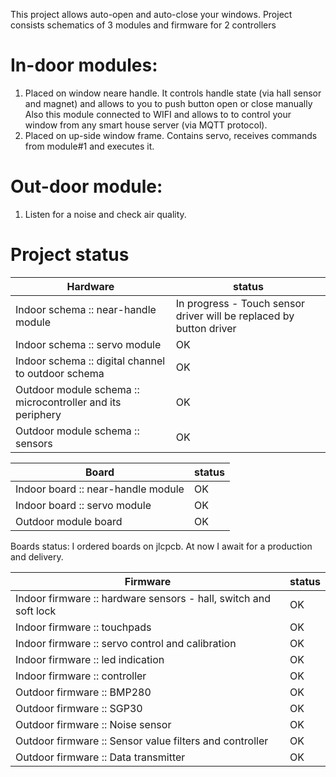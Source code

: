 This project allows auto-open and auto-close your windows.
Project consists schematics of 3 modules and firmware for 2 controllers

In-door modules:
==============

1. Placed on window neare handle. It controls handle state (via hall sensor and magnet) and allows to you to push button open or close manually
Also this module connected to WIFI and allows to to control your window from any smart house server (via MQTT protocol).
2. Placed on up-side window frame. Contains servo, receives commands from module#1 and executes it.

Out-door module:
==============

1. Listen for a noise and check air quality. 

Project status
==============

| Hardware | status |
| ---- | ---- |
| Indoor schema :: near-handle module | In progress - Touch sensor driver will be replaced by button driver |
| Indoor schema :: servo module | OK |
| Indoor schema :: digital channel to outdoor schema | OK |
| Outdoor module schema :: microcontroller and its periphery | OK |
| Outdoor module schema :: sensors | OK |

| Board | status |
| ---- | ---- |
| Indoor board :: near-handle module | OK |
| Indoor board :: servo module | OK |
| Outdoor module board | OK |

Boards status: I ordered boards on jlcpcb. At now I await for a production and delivery. 

| Firmware | status |
| ---- | ---- |
| Indoor firmware :: hardware sensors - hall, switch and soft lock | OK |
| Indoor firmware :: touchpads | OK |
| Indoor firmware :: servo control and calibration | OK |
| Indoor firmware :: led indication | OK |
| Indoor firmware :: controller | OK |
| Outdoor firmware :: BMP280 | OK |
| Outdoor firmware :: SGP30 | OK |
| Outdoor firmware :: Noise sensor | OK |
| Outdoor firmware :: Sensor value filters and controller | OK |
| Outdoor firmware :: Data transmitter | OK |
